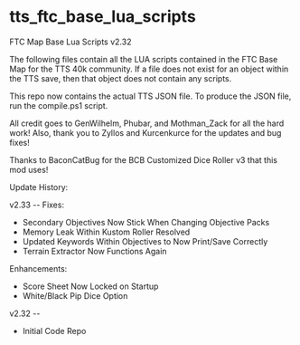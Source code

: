 # tts_ftc_base_lua_scripts
FTC Map Base Lua Scripts v2.32

The following files contain all the LUA scripts contained in the FTC Base Map for the TTS 40k community. If a file does not exist for an object within the TTS save, then that
object does not contain any scripts.

This repo now contains the actual TTS JSON file. To produce the JSON file, run the compile.ps1 script.

All credit goes to GenWilhelm, Phubar, and Mothman_Zack for all the hard work! Also, thank you to Zyllos and Kurcenkurce for the updates and bug fixes!

Thanks to BaconCatBug for the BCB Customized Dice Roller v3 that this mod uses!

Update History:

v2.33 --
  Fixes:
  - Secondary Objectives Now Stick When Changing Objective Packs
  - Memory Leak Within Kustom Roller Resolved
  - Updated Keywords Within Objectives to Now Print/Save Correctly
  - Terrain Extractor Now Functions Again

  Enhancements:
  - Score Sheet Now Locked on Startup
  - White/Black Pip Dice Option

v2.32 --
  - Initial Code Repo
